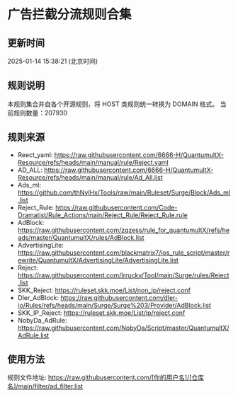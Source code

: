 # 广告拦截分流规则合集

## 更新时间
2025-01-14 15:38:21 (北京时间)

## 规则说明
本规则集合并自各个开源规则，将 HOST 类规则统一转换为 DOMAIN 格式。
当前规则数量：207930

## 规则来源
- Reect_yaml: https://raw.githubusercontent.com/6666-H/QuantumultX-Resource/refs/heads/main/manual/rule/Reject.yaml
- AD_ALL: https://raw.githubusercontent.com/6666-H/QuantumultX-Resource/refs/heads/main/manual/rule/Ad_All.list
- Ads_ml: https://github.com/thNylHx/Tools/raw/main/Ruleset/Surge/Block/Ads_ml.list
- Reject_Rule: https://raw.githubusercontent.com/Code-Dramatist/Rule_Actions/main/Reject_Rule/Reject_Rule.rule
- AdBlock: https://raw.githubusercontent.com/zqzess/rule_for_quantumultX/refs/heads/master/QuantumultX/rules/AdBlock.list
- AdvertisingLite: https://raw.githubusercontent.com/blackmatrix7/ios_rule_script/master/rewrite/QuantumultX/AdvertisingLite/AdvertisingLite.list
- Reject: https://raw.githubusercontent.com/Irrucky/Tool/main/Surge/rules/Reject.list
- SKK_Reject: https://ruleset.skk.moe/List/non_ip/reject.conf
- Dler_AdBlock: https://raw.githubusercontent.com/dler-io/Rules/refs/heads/main/Surge/Surge%203/Provider/AdBlock.list
- SKK_IP_Reject: https://ruleset.skk.moe/List/ip/reject.conf
- NobyDa_AdRule: https://raw.githubusercontent.com/NobyDa/Script/master/QuantumultX/AdRule.list

## 使用方法
规则文件地址: https://raw.githubusercontent.com/[你的用户名]/[仓库名]/main/filter/ad_filter.list
